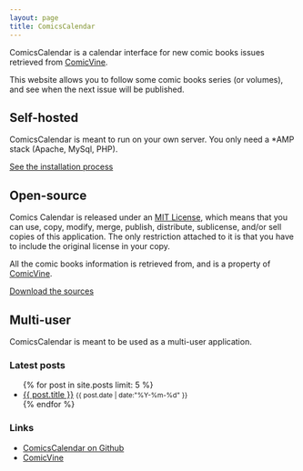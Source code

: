 ```yaml
---
layout: page
title: ComicsCalendar
---
```


<div class="grid-container">
	<div class="grid-100 main-description">
		<p>ComicsCalendar is a calendar interface for new comic books issues retrieved from <a href="http://www.comicvine.com">ComicVine</a>.</p>
		<p>This website allows you to follow some comic books series (or volumes), and see when the next issue will be published.</p>
	</div>
</div>

<div class="grid-container light-box">
	<div class="grid-33 tablet-grid-50 justified large-padding">
		<h2>Self-hosted</h2>
		<p>ComicsCalendar is meant to run on your own server. You only need a *AMP stack (Apache, MySql, PHP).</p>
		<p><a href="{{ site.baseurl }}/documentation.html">See the installation process</a></p>
	</div>
	<div class="grid-33 tablet-grid-50 justified large-padding">
		<h2>Open-source</h2>
		<p>Comics Calendar is released under an <a href="http://opensource.org/licenses/MIT">MIT License</a>, which means that you can use, copy, modify, merge, publish, distribute, sublicense, and/or sell copies of this application. The only restriction attached to it is that you have to include the original license in your copy.</p>
		<p>All the comic books information is retrieved from, and is a property of <a href="http://www.comincvine.com">ComicVine</a>.</p>
		<p><a href="{{ site.baseurl }}/download.html">Download the sources</a></p>
	</div>
	<div class="grid-33 tablet-grid-50 justified large-padding">
		<h2>Multi-user</h2>
		<p>ComicsCalendar is meant to be used as a multi-user application.</p>
	</div>
</div>
<div class="grid-container">
	<div class="grid-50 tablet-grid-50">
		<h3>Latest posts</h3>
		<ul class="home-list">
			{% for post in site.posts limit: 5 %}
				<li>
					<a href="{{ site.baseurl }}{{ post.url }}">{{ post.title }}</a>
					<small><i class="icon-time"> </i>{{ post.date | date:"%Y-%m-%d" }}</small>
				</li>
			{% endfor %}
		</ul>
	</div>
	<div class="grid-50 tablet-grid-50">
		<h3>Links</h3>
		<ul class="home-list">
			<li><a href="https://github.com/RemyG/ComicsCalendar">ComicsCalendar on Github</a></li>
			<li><a href="http://www.comincvine.com">ComicVine</a></li>
		</ul>
	</div>
</div>